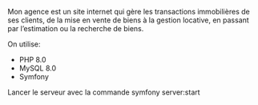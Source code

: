 Mon agence est un site internet qui gère les transactions immobilières de ses clients, de la mise en vente de biens à la gestion locative, en passant par l’estimation ou la recherche de biens. 



On utilise:
* PHP 8.0
* MySQL 8.0
* Symfony 



Lancer le serveur avec la commande
symfony server:start

